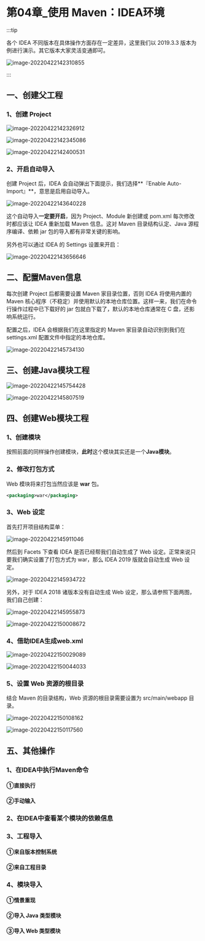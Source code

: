 # 第04章_使用 Maven：IDEA环境

:::tip

各个 IDEA 不同版本在具体操作方面存在一定差异，这里我们以 2019.3.3 版本为例进行演示。其它版本大家灵活变通即可。

![image-20220422142310855](image/image-20220422142310855.png)

:::

## 一、创建父工程

### 1、创建 Project

![image-20220422142326912](image/image-20220422142326912.png)

![image-20220422142345086](image/image-20220422142345086.png)

![image-20220422142400531](image/image-20220422142400531.png)

### 2、开启自动导入

创建 Project 后，IDEA 会自动弹出下面提示，我们选择**『Enable Auto-Import』**，意思是启用自动导入。

![image-20220422143640228](image/image-20220422143640228.png)

这个自动导入**一定要开启**，因为 Project、Module 新创建或 pom.xml 每次修改时都应该让 IDEA 重新加载 Maven 信息。这对 Maven 目录结构认定、Java 源程序编译、依赖 jar 包的导入都有非常关键的影响。

另外也可以通过 IDEA 的 Settings 设置来开启：

![image-20220422143656646](image/image-20220422143656646.png)

## 二、配置Maven信息

每次创建 Project 后都需要设置 Maven 家目录位置，否则 IDEA 将使用内置的 Maven 核心程序（不稳定）并使用默认的本地仓库位置。这样一来，我们在命令行操作过程中已下载好的 jar 包就白下载了，默认的本地仓库通常在 C 盘，还影响系统运行。

配置之后，IDEA 会根据我们在这里指定的 Maven 家目录自动识别到我们在 settings.xml 配置文件中指定的本地仓库。

![image-20220422145734130](image/image-20220422145734130.png)

## 三、创建Java模块工程

![image-20220422145754428](image/image-20220422145754428.png)

![image-20220422145807519](image/image-20220422145807519.png)

## 四、创建Web模块工程

### 1、创建模块

按照前面的同样操作创建模块，**此时**这个模块其实还是一个**Java模块**。

### 2、修改打包方式

Web 模块将来打包当然应该是 **war** 包。

```xml
<packaging>war</packaging>
```

### 3、Web 设定

首先打开项目结构菜单：

![image-20220422145911046](image/image-20220422145911046.png)

然后到 Facets 下查看 IDEA 是否已经帮我们自动生成了 Web 设定。正常来说只要我们确实设置了打包方式为 war，那么 IDEA 2019 版就会自动生成 Web 设定。

![image-20220422145934722](image/image-20220422145934722.png)

另外，对于 IDEA 2018 诸版本没有自动生成 Web 设定，那么请参照下面两图，我们自己创建：

![image-20220422145955873](image/image-20220422145955873.png)

![image-20220422150008672](image/image-20220422150008672.png)

### 4、借助IDEA生成web.xml

![image-20220422150029089](image/image-20220422150029089.png)

![image-20220422150044033](image/image-20220422150044033.png)

### 5、设置 Web 资源的根目录

结合 Maven 的目录结构，Web 资源的根目录需要设置为 src/main/webapp 目录。

![image-20220422150108162](image/image-20220422150108162.png)

![image-20220422150117560](image/image-20220422150117560.png)

## 五、其他操作

### 1、在IDEA中执行Maven命令

#### ①直接执行



#### ②手动输入

### 2、在IDEA中查看某个模块的依赖信息

### 3、工程导入

#### ①来自版本控制系统

#### ②来自工程目录

### 4、模块导入

#### ①情景重现

#### ②导入 Java 类型模块

#### ③导入 Web 类型模块